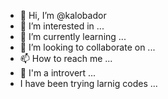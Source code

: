 - 👋 Hi, I’m @kalobador
- 👀 I’m interested in ...
- 🌱 I’m currently learning ...
- 💞️ I’m looking to collaborate on ...
- 📫 How to reach me ...
- 🫥 I'm a introvert ...
- I have been trying larnig codes ...
<!---
kalobador/kalobador is a ✨ special ✨ repository because its `README.md` (this file) appears on your GitHub profile.
You can click the Preview link to take a look at your changes.
--->
